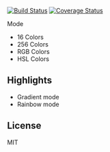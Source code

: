 [![Build Status](https://travis-ci.org/da2018/colorful.svg?branch=master)](https://travis-ci.org/da2018/colorful) [![Coverage Status](https://coveralls.io/repos/github/da2018/colorful/badge.svg?branch=master)](https://coveralls.io/github/da2018/colorful?branch=master)



Mode
- 16 Colors
- 256 Colors
- RGB Colors
- HSL Colors

## Highlights
- Gradient mode
- Rainbow mode


## License
MIT